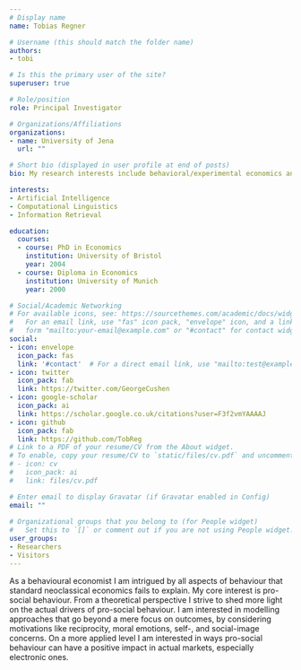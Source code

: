 ```yaml
---
# Display name
name: Tobias Regner

# Username (this should match the folder name)
authors:
- tobi

# Is this the primary user of the site?
superuser: true

# Role/position
role: Principal Investigator

# Organizations/Affiliations
organizations:
- name: University of Jena
  url: ""

# Short bio (displayed in user profile at end of posts)
bio: My research interests include behavioral/experimental economics and crowdfunding.

interests:
- Artificial Intelligence
- Computational Linguistics
- Information Retrieval

education:
  courses:
  - course: PhD in Economics
    institution: University of Bristol
    year: 2004
  - course: Diploma in Economics
    institution: University of Munich
    year: 2000

# Social/Academic Networking
# For available icons, see: https://sourcethemes.com/academic/docs/widgets/#icons
#   For an email link, use "fas" icon pack, "envelope" icon, and a link in the
#   form "mailto:your-email@example.com" or "#contact" for contact widget.
social:
- icon: envelope
  icon_pack: fas
  link: '#contact'  # For a direct email link, use "mailto:test@example.org".
- icon: twitter
  icon_pack: fab
  link: https://twitter.com/GeorgeCushen
- icon: google-scholar
  icon_pack: ai
  link: https://scholar.google.co.uk/citations?user=F3f2vmYAAAAJ
- icon: github
  icon_pack: fab
  link: https://github.com/TobReg
# Link to a PDF of your resume/CV from the About widget.
# To enable, copy your resume/CV to `static/files/cv.pdf` and uncomment the lines below.  
# - icon: cv
#   icon_pack: ai
#   link: files/cv.pdf

# Enter email to display Gravatar (if Gravatar enabled in Config)
email: ""
  
# Organizational groups that you belong to (for People widget)
#   Set this to `[]` or comment out if you are not using People widget.  
user_groups:
- Researchers
- Visitors
---
```


As a behavioural economist I am intrigued by all aspects of behaviour that standard neoclassical economics fails to explain. My core interest is pro-social behaviour. From a theoretical perspective I strive to shed more light on the actual drivers of pro-social behaviour. I am interested in modelling approaches that go beyond a mere focus on outcomes, by considering motivations like reciprocity, moral emotions, self-, and social-image concerns. On a more applied level I am interested in ways pro-social behaviour can have a positive impact in actual markets, especially electronic ones.
